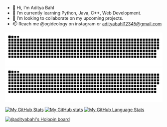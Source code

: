 - 👋 Hi, I’m Aditya Bahl
- 🌱 I’m currently learning Python, Java, C++, Web Development.
- 💞️ I’m looking to collaborate on my upcoming projects.
- 📫 Reach me @ogideology on instagram or adityabahl12345@gmail.com

<!---
AdityaBahl/AdityaBahl is a ✨ special ✨ repository because its `README.md` (this file) appears on your GitHub profile.
You can click the Preview link to take a look at your changes.
--->
![github contribution grid snake animation](https://raw.githubusercontent.com/AdityaBahl/AdityaBahl/output/github-contribution-grid-snake-dark.svg#gh-dark-mode-only)![github contribution grid snake animation](https://raw.githubusercontent.com/AdityaBahl/AdityaBahl/output/github-contribution-grid-snake.svg#gh-light-mode-only)


[![My GitHub Stats](https://github-readme-stats.vercel.app/api/?username=adityabahl&count_private=true&theme=tokyonight&showicons=true)]()
[![My GitHub stats](https://github-readme-stats.vercel.app/api?username=adityabahl)](https://github.com/anuraghazra/github-readme-stats)
[![My GitHub Language Stats](https://github-readme-stats.vercel.app/api/top-langs/?username=adityabahl&langs_count=5&theme=tokyonight)]()

[![@adityabahl's Holopin board](https://holopin.me/adityabahl)](https://holopin.io/@adityabahl)
